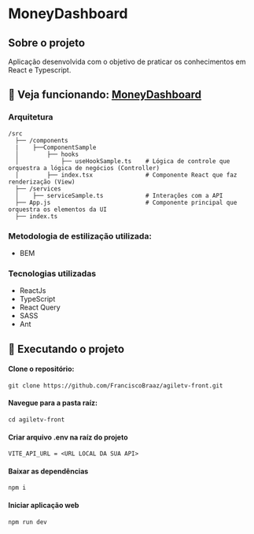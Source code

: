 # MoneyDashboard

## Sobre o projeto
Aplicação desenvolvida com o objetivo de praticar os conhecimentos em React e Typescript.

##  🔽 Veja funcionando: [MoneyDashboard](https://moneydashboard-project.netlify.app/login)

### Arquitetura

```
/src
  ├── /components
  |    ├──ComponentSample
  │        ├── hooks
  │            ├── useHookSample.ts    # Lógica de controle que orquestra a lógica de negócios (Controller)
  │        ├── index.tsx               # Componente React que faz renderização (View)    
  ├── /services
  │    ├── serviceSample.ts            # Interações com a API
  ├── App.js                           # Componente principal que orquestra os elementos da UI
  ├── index.ts 
```

### Metodologia de estilização utilizada:
- BEM

### Tecnologias utilizadas
- ReactJs
- TypeScript
- React Query
- SASS
- Ant

## 👷  Executando o projeto
 #### Clone o repositório:
  ```
  git clone https://github.com/FranciscoBraaz/agiletv-front.git
  ```  
#### Navegue para a pasta raíz:
```
cd agiletv-front
```
#### Criar arquivo .env na raíz do projeto
```
VITE_API_URL = <URL LOCAL DA SUA API> 
```
#### Baixar as dependências
```
npm i 
```
#### Iniciar aplicação web
```
npm run dev
```
